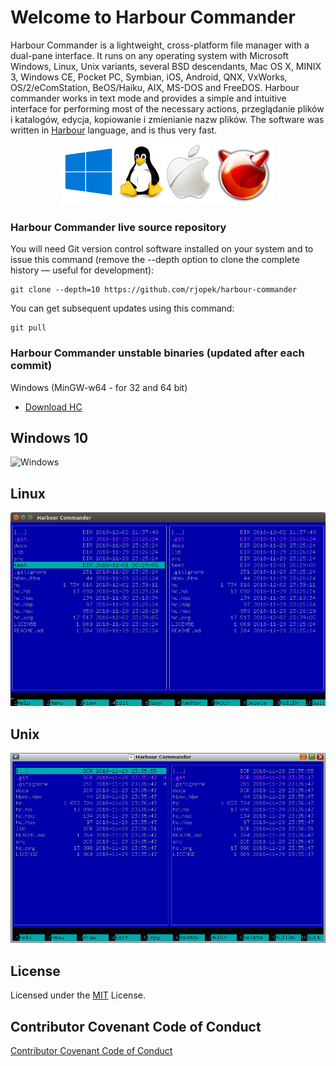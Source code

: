 # Welcome to Harbour Commander

Harbour Commander is a lightweight, cross-platform file manager with a dual-pane interface. It runs on any operating system with Microsoft Windows, Linux, Unix variants, several BSD descendants, Mac OS X, MINIX 3, Windows CE, Pocket PC, Symbian, iOS, Android, QNX, VxWorks, OS/2/eComStation, BeOS/Haiku, AIX, MS-DOS and FreeDOS. Harbour commander works in text mode and provides a simple and intuitive interface for performing most of the necessary actions, przeglądanie plików i katalogów, edycja, kopiowanie i zmienianie nazw plików. The software was written in
[Harbour](https://github.com/harbour/core) language, and is thus very fast.

<p align="center"><a href="https://harbour.github.io/"><img src="docs/img/os.png"/></a></p>

### Harbour Commander live source repository

You will need Git version control software installed on your system and to issue this command (remove the --depth option to clone the complete history — useful for development):

    git clone --depth=10 https://github.com/rjopek/harbour-commander

You can get subsequent updates using this command:

    git pull


### Harbour Commander unstable binaries (updated after each commit)

Windows (MinGW-w64 - for 32 and 64 bit)
- [ Download HC ](https://github.com/rjopek/harbour-commander/releases/download/demo/hc.zip)


## Windows 10
![Windows](http://harbour.pl/img/hc_windows.png "Windows 10 desktop")

## Linux
![GNU/Linux](docs/img/hc_linux.png "With family Linux Ubuntu desktop, based on GNOME")

## Unix
![Solaris](docs/img/hc_solaris.png "Solaris desktop GNOME")

## License
Licensed under the [MIT](LICENSE) License.

## Contributor Covenant Code of Conduct
[Contributor Covenant Code of Conduct](.github/CODE_OF_CONDUCT.md)